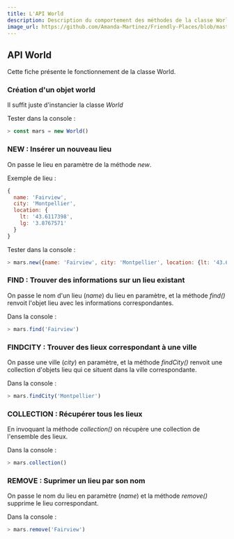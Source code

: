 ```yaml
---
title: L'API World
description: Description du comportement des méthodes de la classe World.
image_url: https://github.com/Amanda-Martinez/Friendly-Places/blob/master/fiches/img/variables.jpg?raw=true
---
```


## API World
Cette fiche présente le fonctionnement de la classe World.

### Création d'un objet world
Il suffit juste d'instancier la classe *World*

Tester dans la console :
``` javascript
> const mars = new World()
```

### NEW : Insérer un nouveau lieu
On passe le lieu en paramètre de la méthode *new*.

Exemple de lieu :
``` javascript
{
  name: 'Fairview',
  city: 'Montpellier',
  location: {
    lt: '43.6117398',
    lg: '3.8767571'
  }
}
```

Tester dans la console :
``` javascript
> mars.new({name: 'Fairview', city: 'Montpellier', location: {lt: '43.6117398', lg: '3.8767571'}})
```

### FIND : Trouver des informations sur un lieu existant
On passe le nom d'un lieu (*name*) du lieu en paramètre, et la méthode *find()* renvoit l'objet lieu avec les informations correspondantes.

Dans la console :
``` javascript
> mars.find('Fairview')
```

### FINDCITY : Trouver des lieux correspondant à une ville
On passe une ville (*city*) en paramètre, et la méthode *findCity()* renvoit une collection d'objets lieu qui ce situent dans la ville correspondante.

Dans la console :
``` javascript
> mars.findCity('Montpellier')
```

### COLLECTION : Récupérer tous les lieux
En invoquant la méthode *collection()* on récupère une collection de l'ensemble des lieux.

Dans la console :
``` javascript
> mars.collection()
```

### REMOVE : Suprimer un lieu par son nom
On passe le nom du lieu en paramètre (*name*) et la méthode *remove()* supprime le lieu correspondant.

Dans la console :
``` javascript
> mars.remove('Fairview')
```
